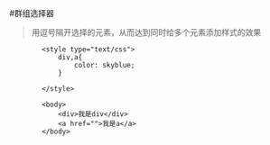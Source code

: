#群组选择器

>用逗号隔开选择的元素，从而达到同时给多个元素添加样式的效果


```
		<style type="text/css">
			div,a{
				color: skyblue;
			}
			
		</style>
		
		<body>
			<div>我是div</div>
			<a href="">我是a</a>
		</body>
```
